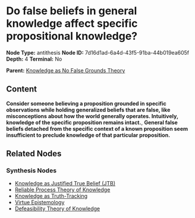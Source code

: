 # Do false beliefs in general knowledge affect specific propositional knowledge?

**Node Type:** antithesis
**Node ID:** 7d16d1ad-6a4d-43f5-91ba-44b019ea605f
**Depth:** 4
**Terminal:** No

**Parent:** [Knowledge as No False Grounds Theory](knowledge-as-no-false-grounds-theory-synthesis-4c78162e-e116-4027-9605-d681fbf46d3f.md)

## Content

**Consider someone believing a proposition grounded in specific observations while holding generalized beliefs that are false, like misconceptions about how the world generally operates. Intuitively, knowledge of the specific proposition remains intact.**, **General false beliefs detached from the specific context of a known proposition seem insufficient to preclude knowledge of that particular proposition.**

## Related Nodes

### Synthesis Nodes

- [Knowledge as Justified True Belief (JTB)](knowledge-as-justified-true-belief-jtb-synthesis-ff83f21d-67bb-4cde-94ca-fc5eb219d117.md)
- [Reliable Process Theory of Knowledge](reliable-process-theory-of-knowledge-synthesis-398610ed-421e-42b1-8783-174717690a21.md)
- [Knowledge as Truth-Tracking](knowledge-as-truth-tracking-synthesis-b8932673-5e22-45ea-89a1-3ef12f3d3247.md)
- [Virtue Epistemology](virtue-epistemology-synthesis-9ff0f35f-6cae-4774-b219-62ec25d98c18.md)
- [Defeasibility Theory of Knowledge](defeasibility-theory-of-knowledge-synthesis-b7423916-6516-460a-b3e7-2c52420de289.md)
